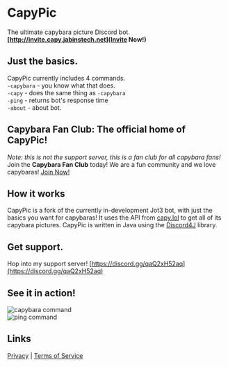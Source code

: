 # CapyPic
The ultimate capybara picture Discord bot.  
**[http://invite.capy.jabinstech.net](Invite Now!)**
## Just the basics.
CapyPic currently includes 4 commands.  
`-capybara` - you know what that does.  
`-capy` - does the same thing as `-capybara`  
`-ping` - returns bot's response time  
`-about` - about bot.  
## Capybara Fan Club: The official home of CapyPic!
*Note: this is not the support server, this is a fan club for all capybara fans!*  
Join the **Capybara Fan Club** today! We are a fun community and we love capybaras!
[Join Now!](https://discord.gg/EsmjrtPnHv)
## How it works
CapyPic is a fork of the currently in-development Jot3 bot, with just the basics you want for capybaras!
It uses the API from [capy.lol](https://capy.lol/) to get all of its capybara pictures.
CapyPic is written in Java using the [Discord4J](https://discord4j.com/) library.
## Get support.
Hop into my support server!
[https://discord.gg/qaQ2xH52aq](https://discord.gg/qaQ2xH52aq)
## See it in action!
![capybara command](https://media.discordapp.net/attachments/972132544139120671/1219001551637713096/image.png?ex=6609b6a9&is=65f741a9&hm=7dfdfd662bfef75f53939f6f68728e4e1f708aeb1297d6ef67b66b78cf764cbe&=&format=webp&quality=lossless)  
![ping command](https://media.discordapp.net/attachments/972132544139120671/1219001957897736264/image.png?ex=6609b70a&is=65f7420a&hm=71926e161daba721b9c7dcd601f7d5dc466809127dcae2f95fb82605a4d94c67&=&format=webp&quality=lossless)
## Links
[Privacy](/privacy) | [Terms of Service](/terms)